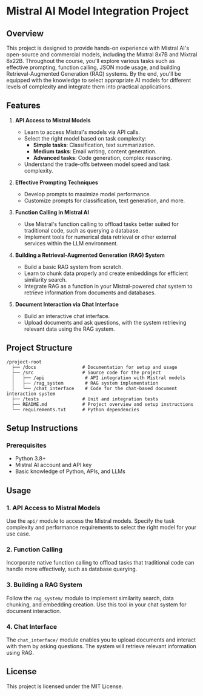 # Mistral AI Model Integration Project

## Overview

This project is designed to provide hands-on experience with Mistral AI's open-source and commercial models, including the Mixtral 8x7B and Mixtral 8x22B. Throughout the course, you'll explore various tasks such as effective prompting, function calling, JSON mode usage, and building Retrieval-Augmented Generation (RAG) systems. By the end, you'll be equipped with the knowledge to select appropriate AI models for different levels of complexity and integrate them into practical applications.

## Features

1. **API Access to Mistral Models**  
   - Learn to access Mistral's models via API calls.
   - Select the right model based on task complexity:
     - **Simple tasks**: Classification, text summarization.
     - **Medium tasks**: Email writing, content generation.
     - **Advanced tasks**: Code generation, complex reasoning.
   - Understand the trade-offs between model speed and task complexity.

2. **Effective Prompting Techniques**  
   - Develop prompts to maximize model performance.
   - Customize prompts for classification, text generation, and more.

3. **Function Calling in Mistral AI**  
   - Use Mistral's function calling to offload tasks better suited for traditional code, such as querying a database.
   - Implement tools for numerical data retrieval or other external services within the LLM environment.

4. **Building a Retrieval-Augmented Generation (RAG) System**  
   - Build a basic RAG system from scratch.
   - Learn to chunk data properly and create embeddings for efficient similarity search.
   - Integrate RAG as a function in your Mistral-powered chat system to retrieve information from documents and databases.

5. **Document Interaction via Chat Interface**  
   - Build an interactive chat interface.
   - Upload documents and ask questions, with the system retrieving relevant data using the RAG system.

## Project Structure

```
/project-root
  ├── /docs                 # Documentation for setup and usage
  ├── /src                  # Source code for the project
  │   ├── /api               # API integration with Mistral models
  │   ├── /rag_system        # RAG system implementation
  │   └── /chat_interface    # Code for the chat-based document interaction system
  ├── /tests                # Unit and integration tests
  ├── README.md             # Project overview and setup instructions
  └── requirements.txt      # Python dependencies
```

## Setup Instructions

### Prerequisites

- Python 3.8+
- Mistral AI account and API key
- Basic knowledge of Python, APIs, and LLMs

## Usage

### 1. API Access to Mistral Models
Use the `api/` module to access the Mistral models. Specify the task complexity and performance requirements to select the right model for your use case.

### 2. Function Calling
Incorporate native function calling to offload tasks that traditional code can handle more effectively, such as database querying.

### 3. Building a RAG System
Follow the `rag_system/` module to implement similarity search, data chunking, and embedding creation. Use this tool in your chat system for document interaction.

### 4. Chat Interface
The `chat_interface/` module enables you to upload documents and interact with them by asking questions. The system will retrieve relevant information using RAG.

## License

This project is licensed under the MIT License.
